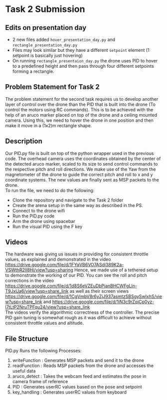 # Task 2 Submission

## Edits on presentation day
- 2 new files added `hover_presentation_day.py` and `rectangle_presentation_day.py`
- Files may look similar but they have a different `setpoint` element (1 setpoint is basically just hovering)
- On running `rectangle_presentaion_day.py` the drone uses PID to hover to a predefined height and then pass through four different setpoints forming a rectangle.

## Problem Statement for Task 2
The problem statement for the second task requires us to develop another layer of control over the drone than the PID that is built into the drone (To control the motors using RC commands). 
This is to be achieved with the help of an aruco marker placed on top of the drone and a ceiling mounted camera. Using this, we need to hover the drone in one position and then make it move in 
a (1x2)m rectangle shape. 
## Description
Our PID.py file is built on top of the python wrapper used in the previous code. The overhead camera uses the coordinates obtained by the center of the detected aruco marker, scaled to its size to 
send control commands to the respective pitch and roll directions. We make use of the Yaw from the magnetometer of the drone to guide the correct pitch and roll to x and y coordinate systems. 
The new values are finally sent as MSP packets to the drone.  
To run the file, we need to do the following:
- Clone the repository and navigate to the Task 2 folder
- Create the arena setup in the same way as described in the PS. 
- Connect to the drone wifi
- Run the PID.py code
- Arm the drone using spacebar
- Run the visual PID using the F key
## Videos
The hardware was giving us issues in providing for consistent throttle values, as explained and demonstrated in the video https://drive.google.com/file/d/1FYqVB6VO7ASdi389K2a-VSWthR2lI8Hi/view?usp=sharing
Hence, we made use of a tethered setup to demonstrate the working of our PID. You can see the roll and pitch corrections in the video https://drive.google.com/file/d/1d8S6eVZEuDbPjanBHCWFgLln-T9JxUa6/view?usp=share_link as well as their screen views https://drive.google.com/file/d/1CgVmbV8r6yZjJ937asmtzSBSgySwIxhS/view?usp=share_link and https://drive.google.com/file/d/1iN3c9rZqiCp0yz-l7tLtP2NruTPFqu24/view?usp=share_link  
The videos verify the algorithmic correctness of the controller. The precise PID gain tuning is somewhat rough as it was difficult to achieve without consistent throttle values and altitude. 


## File Structure
PID.py
Runs the following Processes:
1. writeFunction     : Generates MSP packets and send it to the drone
2. readFunction     : Reads MSP packets from the drone and accesses the useful data
3. aruco_detect     : Takes the webcam feed and estimates the pose in camera frame of reference
4. PID                    : Generates userRC values based on the pose and setpoint 
5. key_handling     : Generates userRC values from keyboard
